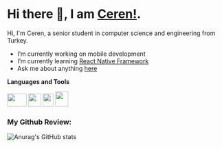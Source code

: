 
  # Hi there 👋, I am [Ceren!](http://cerenbulbul.mypressonline.com/). 
  
  Hi, I'm Ceren, a senior student in computer science and engineering from Turkey.
  
  
  * I’m currently working on mobile development 
  * I’m currently learning [React Native Framework](https://github.com/cerenbulbul/PedigreeAll_Mobile)
  * Ask me about anything [here](cerenbulbul27@gmail.com)

  **Languages and Tools**
  
  <img src="https://upload.wikimedia.org/wikipedia/commons/thumb/a/a7/React-icon.svg/768px-React-icon.svg.png" width="45" height="30"> <img src="https://upload.wikimedia.org/wikipedia/commons/thumb/9/99/Unofficial_JavaScript_logo_2.svg/1024px-Unofficial_JavaScript_logo_2.svg.png" width="30" height="30"> <img src="https://upload.wikimedia.org/wikipedia/commons/thumb/d/d7/Android_robot.svg/1200px-Android_robot.svg.png" width="25" height="30"> <img src="https://upload.wikimedia.org/wikipedia/en/3/30/Java_programming_language_logo.svg" width="30" height="35"> 
  

  ### My Github Review:

  ![Anurag's GitHub stats](https://github-readme-stats.vercel.app/api?username=cerenbulbul&show_icons=true) 

  
